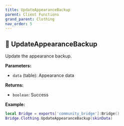 ```yaml
---
title: UpdateAppearanceBackup
parent: Client Functions
grand_parent: Clothing
nav_order: 5
---
```


## 🔹 UpdateAppearanceBackup

Update the appearance backup.

**Parameters:**
- `data` (table): Appearance data

**Returns:**
- `boolean`: Success

**Example:**
```lua
local Bridge = exports['community_bridge']:Bridge()
Bridge.Clothing.UpdateAppearanceBackup(skinData)
```
